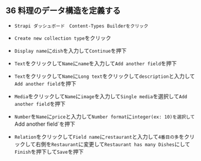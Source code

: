 ## 36 料理のデータ構造を定義する

+ `Strapi ダッシュボード　Content-Types Builderをクリック`<br>

+ `Create new collection type`をクリック<br>

+ `Display name`に`dish`を入力して`Continue`を押下<br>

+ `Text`をクリックして`Name`に`name`を入力して`Add another field`を押下<br>

+ `Text`をクリックして`Name`に`Long text`をクリックして`description`と入力して`Add another field`を押下<br>

+ `Media`をクリックして`Name`に`image`を入力して`Single media`を選択して`Add another field`を押下<br>

+ `Number`を`Name`に`price`と入力して`Number format`に`integer(ex: 10)を選択して`Add another field`を押下<br>

+ `Relation`をクリックして`Field name`に`restaurant`と入力して`4番目の多`をクリックして右側を`Restaurant`に変更して`Restaurant has many Dishes`にして`Finish`を押下して`Save`を押下<br>
